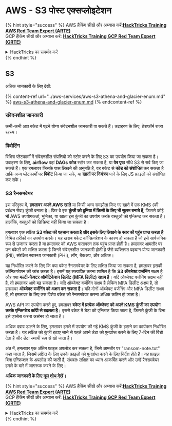 # AWS - S3 पोस्ट एक्सप्लोइटेशन

{% hint style="success" %}
AWS हैकिंग सीखें और अभ्यास करें:<img src="../../../.gitbook/assets/image (1) (1) (1) (1).png" alt="" data-size="line">[**HackTricks Training AWS Red Team Expert (ARTE)**](https://training.hacktricks.xyz/courses/arte)<img src="../../../.gitbook/assets/image (1) (1) (1) (1).png" alt="" data-size="line">\
GCP हैकिंग सीखें और अभ्यास करें: <img src="../../../.gitbook/assets/image (2) (1).png" alt="" data-size="line">[**HackTricks Training GCP Red Team Expert (GRTE)**<img src="../../../.gitbook/assets/image (2) (1).png" alt="" data-size="line">](https://training.hacktricks.xyz/courses/grte)

<details>

<summary>HackTricks का समर्थन करें</summary>

* [**सदस्यता योजनाएँ**](https://github.com/sponsors/carlospolop) देखें!
* **हमारे** 💬 [**Discord समूह**](https://discord.gg/hRep4RUj7f) या [**टेलीग्राम समूह**](https://t.me/peass) में शामिल हों या **हमें** **Twitter** 🐦 [**@hacktricks\_live**](https://twitter.com/hacktricks_live)** पर फॉलो करें।**
* **हैकिंग ट्रिक्स साझा करें और** [**HackTricks**](https://github.com/carlospolop/hacktricks) और [**HackTricks Cloud**](https://github.com/carlospolop/hacktricks-cloud) गिटहब रिपोजिटरी में PR सबमिट करें।

</details>
{% endhint %}

## S3

अधिक जानकारी के लिए देखें:

{% content-ref url="../aws-services/aws-s3-athena-and-glacier-enum.md" %}
[aws-s3-athena-and-glacier-enum.md](../aws-services/aws-s3-athena-and-glacier-enum.md)
{% endcontent-ref %}

### संवेदनशील जानकारी

कभी-कभी आप बकेट में पढ़ने योग्य संवेदनशील जानकारी पा सकते हैं। उदाहरण के लिए, टेराफॉर्म राज्य रहस्य।

### पिवोटिंग

विभिन्न प्लेटफार्मों में संवेदनशील संपत्तियों को स्टोर करने के लिए S3 का उपयोग किया जा सकता है।\
उदाहरण के लिए, **airflow** वहां **DAGs** **कोड** स्टोर कर सकता है, या **वेब पृष्ठ** सीधे S3 से सर्व किए जा सकते हैं। एक हमलावर जिसके पास लिखने की अनुमति है, वह बकेट से **कोड को संशोधित** कर सकता है ताकि अन्य प्लेटफार्मों पर **पिवोट** किया जा सके, या **खातों पर नियंत्रण** पाने के लिए JS फ़ाइलों को संशोधित कर सके।

### S3 रैनसमवेयर

इस परिदृश्य में, **हमलावर अपने AWS खाते** या किसी अन्य समझौता किए गए खाते में एक KMS (की प्रबंधन सेवा) कुंजी बनाता है। फिर वे इस **कुंजी को दुनिया में किसी के लिए भी सुलभ बनाते हैं**, जिससे कोई भी AWS उपयोगकर्ता, भूमिका, या खाता इस कुंजी का उपयोग करके वस्तुओं को एन्क्रिप्ट कर सकता है। हालाँकि, वस्तुओं को डिक्रिप्ट नहीं किया जा सकता है।

हमलावर एक लक्षित **S3 बकेट की पहचान करता है और इसके लिए लिखने के स्तर की पहुंच प्राप्त करता है** विभिन्न तरीकों का उपयोग करके। यह खराब बकेट कॉन्फ़िगरेशन के कारण हो सकता है जो इसे सार्वजनिक रूप से उजागर करता है या हमलावर को AWS वातावरण तक पहुंच प्राप्त होती है। हमलावर आमतौर पर उन बकेटों को लक्षित करता है जिनमें संवेदनशील जानकारी होती है जैसे व्यक्तिगत पहचान योग्य जानकारी (PII), संरक्षित स्वास्थ्य जानकारी (PHI), लॉग, बैकअप, और अधिक।

यह निर्धारित करने के लिए कि क्या बकेट रैनसमवेयर के लिए लक्षित किया जा सकता है, हमलावर इसकी कॉन्फ़िगरेशन की जांच करता है। इसमें यह सत्यापित करना शामिल है कि **S3 ऑब्जेक्ट वर्जनिंग** सक्षम है और क्या **मल्टी-फैक्टर ऑथेंटिकेशन डिलीट (MFA डिलीट) सक्षम है**। यदि ऑब्जेक्ट वर्जनिंग सक्षम नहीं है, तो हमलावर आगे बढ़ सकता है। यदि ऑब्जेक्ट वर्जनिंग सक्षम है लेकिन MFA डिलीट अक्षम है, तो हमलावर **ऑब्जेक्ट वर्जनिंग को अक्षम कर सकता है**। यदि दोनों ऑब्जेक्ट वर्जनिंग और MFA डिलीट सक्षम हैं, तो हमलावर के लिए उस विशेष बकेट को रैनसमवेयर करना अधिक कठिन हो जाता है।

AWS API का उपयोग करते हुए, हमलावर **बकेट में प्रत्येक ऑब्जेक्ट को अपने KMS कुंजी का उपयोग करके एन्क्रिप्टेड कॉपी से बदलता है**। इससे बकेट में डेटा को एन्क्रिप्ट किया जाता है, जिससे कुंजी के बिना इसे एक्सेस करना असंभव हो जाता है।

अधिक दबाव डालने के लिए, हमलावर हमले में उपयोग की गई KMS कुंजी के हटाने का कार्यक्रम निर्धारित करता है। यह लक्षित को कुंजी हटाए जाने से पहले अपने डेटा को पुनर्प्राप्त करने के लिए 7-दिन की विंडो देता है और डेटा स्थायी रूप से खो जाता है।

अंत में, हमलावर एक अंतिम फ़ाइल अपलोड कर सकता है, जिसे आमतौर पर "ransom-note.txt" कहा जाता है, जिसमें लक्षित के लिए उनके फ़ाइलों को पुनर्प्राप्त करने के लिए निर्देश होते हैं। यह फ़ाइल बिना एन्क्रिप्शन के अपलोड की जाती है, संभवतः लक्षित का ध्यान आकर्षित करने और उन्हें रैनसमवेयर हमले के बारे में जागरूक करने के लिए।

**अधिक जानकारी के लिए** [**मूल शोध देखें**](https://rhinosecuritylabs.com/aws/s3-ransomware-part-1-attack-vector/)**।**

{% hint style="success" %}
AWS हैकिंग सीखें और अभ्यास करें:<img src="../../../.gitbook/assets/image (1) (1) (1) (1).png" alt="" data-size="line">[**HackTricks Training AWS Red Team Expert (ARTE)**](https://training.hacktricks.xyz/courses/arte)<img src="../../../.gitbook/assets/image (1) (1) (1) (1).png" alt="" data-size="line">\
GCP हैकिंग सीखें और अभ्यास करें: <img src="../../../.gitbook/assets/image (2) (1).png" alt="" data-size="line">[**HackTricks Training GCP Red Team Expert (GRTE)**<img src="../../../.gitbook/assets/image (2) (1).png" alt="" data-size="line">](https://training.hacktricks.xyz/courses/grte)

<details>

<summary>HackTricks का समर्थन करें</summary>

* [**सदस्यता योजनाएँ**](https://github.com/sponsors/carlospolop) देखें!
* **हमारे** 💬 [**Discord समूह**](https://discord.gg/hRep4RUj7f) या [**टेलीग्राम समूह**](https://t.me/peass) में शामिल हों या **हमें** **Twitter** 🐦 [**@hacktricks\_live**](https://twitter.com/hacktricks_live)** पर फॉलो करें।**
* **हैकिंग ट्रिक्स साझा करें और** [**HackTricks**](https://github.com/carlospolop/hacktricks) और [**HackTricks Cloud**](https://github.com/carlospolop/hacktricks-cloud) गिटहब रिपोजिटरी में PR सबमिट करें।

</details>
{% endhint %}
